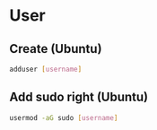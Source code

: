 # User
## Create (Ubuntu)
```bash
adduser [username]
```

## Add sudo right (Ubuntu)
```bash
usermod -aG sudo [username]
```